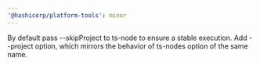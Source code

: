 ```yaml
---
'@hashicorp/platform-tools': minor
---
```


By default pass --skipProject to ts-node to ensure a stable execution. Add --project option, which mirrors the behavior of ts-nodes option of the same name.
